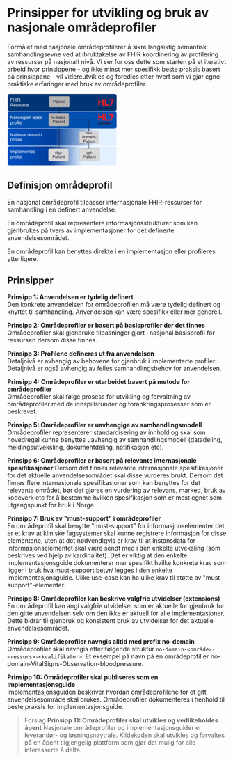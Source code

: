 # Prinsipper for utvikling og bruk av nasjonale områdeprofiler

Formålet med nasjonale områdeprofilerer å sikre langsiktig semantisk samhandlingsevne ved at ibruktakelse av FHIR koordinering av profilering av ressurser på nasjonalt nivå.
Vi ser for oss dette som starten på et iterativt arbeid hvor prinsippene - og ikke minst mer spesifikk beste praksis basert på prinsippene -  vil videreutvikles og foredles etter hvert som vi gjør egne praktiske erfaringer med bruk av områdeprofiler.

<img src="https://raw.githubusercontent.com/HL7Norway/basisprofiler-r4/master/Images/profilering-hierarki.PNG" alt="Hierarki FHIR-profiler i Norge" width="50%" />

## Definisjon områdeprofil

En nasjonal områdeprofil tilpasser internasjonale FHIR-ressurser for samhandling i en definert anvendelse.

En områdeprofil skal representere informasjonsstrukturer som kan gjenbrukes på tvers av implementasjoner for det definerte anvendelsesområdet.

En områdeprofil kan benyttes direkte i en implementasjon eller profileres ytterligere.  

## Prinsipper

**Prinsipp 1: Anvendelsen er tydelig definert**  
Den konkrete anvendelsen for områdeprofilen må være tydelig definert og knyttet til samhandling. Anvendelsen kan være spesifikk eller mer generell.

**Prinsipp 2: Områdeprofiler er basert på basisprofiler der det finnes**
Områdeprofiler skal gjenbruke tilpasninger gjort i  nasjonal basisprofil for ressursen dersom disse finnes.

**Prinsipp 3: Profilene defineres ut fra anvendelsen**  
Detaljnivå er avhengig av behovene for gjenbruk i implementerte profiler. Detaljnivå er også avhengig av felles samhandlingsbehov for anvendelsen.

**Prinsipp 4: Områdeprofiler er utarbeidet basert på metode for områdeprofiler**  
Områdeprofiler skal følge prosess for utvikling og forvaltning av områdeprofiler med de  innspillsrunder og forankringsprosesser som er beskrevet.

**Prinsipp 5: Områdeprofiler er uavhengige av samhandlingsmodell**  
Områdeprofiler representerer standardisering av innhold og skal som hovedregel kunne benyttes uavhengig av samhandlingsmodell  (datadeling, meldingsutveksling, dokumentdeling, notifikasjon etc).

**Prinsipp 6: Områdeprofiler er basert på  relevante internasjonale spesifikasjoner**
Dersom det finnes relevante internasjonale spesifikasjoner for det aktuelle anvendelsesområdet skal disse vurderes brukt. Dersom det finnes flere internasjonale spesifikasjoner som kan benyttes for det relevante området, bør det gjøres en vurdering av relevans, marked, bruk av kodeverk etc for å bestemme  hvilken spesifikasjon som er mest egnet som utgangspunkt for bruk i Norge.

**Prinsipp 7: Bruk av "must-support" i områdeprofiler**  
En områdeprofil skal benytte "must-support" for informasjonselementer det er et krav at kliniske fagsystemer skal kunne registrere informasjon for disse elementene, uten at det nødvendigvis er krav til at instansdata for informasjonselementet skal være sendt med i den enkelte utveksling (som beskrives ved hjelp av kardinalitet). Det er viktig at den enkelte implementasjonsguide dokumenterer mer spesifikt hvilke konkrete krav som ligger i bruk  hva must-support betyr/ legges  i den enkelte implementasjonsguide. Ulike use-case kan ha ulike krav til støtte av "must-support"-elementer.

**Prinsipp 8: Områdeprofiler kan beskrive valgfrie utvidelser (extensions)**  
En områdeprofil kan angi valgfrie utvidelser som er  aktuelle for gjenbruk for den gitte anvendelsen selv om den  ikke er aktuell for alle implementasjoner. Dette bidrar  til gjenbruk og konsistent bruk av utvidelser for det aktuelle anvendelsesområdet.

**Prinsipp 9: Områdeprofiler navngis alltid med prefix no-domain**  
Områdeprofiler skal navngis etter følgende struktur `no-domain-<område>-<ressurs>-<kvalifikator>`. Et eksempel på navn på en områdeprofil er no-domain-VitalSigns-Observation-bloodpressure.

**Prinsipp 10: Områdeprofiler skal publiseres som en implementasjonsguide**  
Implementasjonsguiden beskriver hvordan områdeprofilene for et gitt anvendelsesområde skal brukes. Områdeprofiler dokumenteres i henhold til beste praksis for implementasjonsguide.

>Forslag **Prinsipp 11: Områdeprofiler skal utvikles og vedlikeholdes åpent**
Nasjonale områdeprofiler og implementasjonsguider er leverandør- og løsningsnøytrale. Kildekoden skal utvikles og forvaltes på en åpent tilgjengelig plattform som gjør det mulig for alle interesserte å delta.
